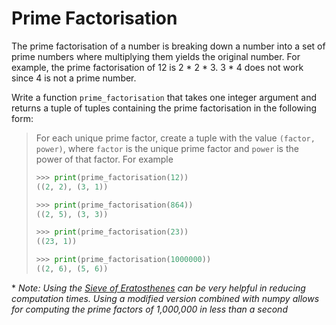 # Prime Factorisation

The prime factorisation of a number is breaking down a number into a set of prime
numbers where multiplying them yields the original number. For example, the prime
factorisation of 12 is 2 * 2 * 3. 3 * 4 does not work since 4 is not a prime number.

Write a function `prime_factorisation` that takes one integer argument and returns
a tuple of tuples containing the prime factorisation in the following form:

> For each unique prime factor, create a tuple with the value `(factor, power)`,
> where `factor` is the unique prime factor and `power` is the power of that factor. For example
> ```python
> >>> print(prime_factorisation(12))
> ((2, 2), (3, 1))
> 
> >>> print(prime_factorisation(864))
> ((2, 5), (3, 3))
> 
> >>> print(prime_factorisation(23))
> ((23, 1))
> 
> >>> print(prime_factorisation(1000000))
> ((2, 6), (5, 6))

\* *Note: Using the [Sieve of Eratosthenes](https://en.wikipedia.org/wiki/Sieve_of_Eratosthenes)
can be very helpful in reducing computation times. Using a modified version 
combined with numpy allows for computing the prime factors of 1,000,000 in less
than a second*